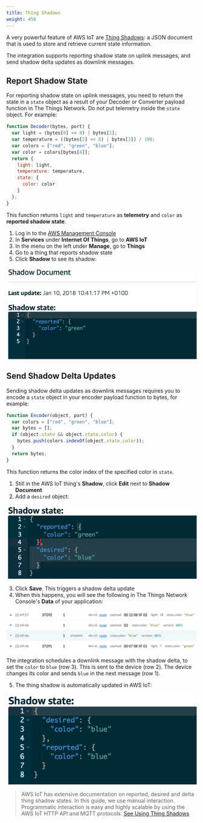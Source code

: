 ```yaml
---
title: Thing Shadows
weight: 450
---
```


A very powerful feature of AWS IoT are [Thing Shadows](https://docs.aws.amazon.com/iot/latest/developerguide/iot-thing-shadows.html): a JSON document that is used to store and retrieve current state information.

The integration supports reporting shadow state on uplink messages, and send shadow delta updates as downlink messages.

## Report Shadow State

For reporting shadow state on uplink messages, you need to return the state in a `state` object as a result of your Decoder or Converter payload function in The Things Network. Do not put telemetry inside the `state` object. For example:

```js
function Decoder(bytes, port) {
  var light = (bytes[0] << 8) | bytes[1];
  var temperature = ((bytes[2] << 8) | bytes[3]) / 100;
  var colors = ["red", "green", "blue"];
  var color = colors[bytes[4]];
  return {
    light: light,
    temperature: temperature,
    state: {
      color: color
    }
  };
}
```

This function returns `light` and `temperature` as **telemetry** and `color` as **reported shadow state**.

1. Log in to the [AWS Management Console](http://console.aws.amazon.com)
2. In **Services** under **Internet Of Things**, go to **AWS IoT**
3. In the menu on the left under **Manage**, go to **Things**
4. Go to a thing that reports shadow state
5. Click **Shadow** to see its shadow:

  ![Reported shadow](../reported-shadow.png)

## Send Shadow Delta Updates

Sending shadow delta updates as downlink messages requires you to encode a `state` object in your encoder payload function to bytes, for example:

```js
function Encoder(object, port) {
  var colors = ["red", "green", "blue"];
  var bytes = [];
  if (object.state && object.state.color) {
    bytes.push(colors.indexOf(object.state.color));
  }
  return bytes;
}
```

This function returns the color index of the specified color in `state`.

1. Still in the AWS IoT thing's **Shadow**, click **Edit** next to **Shadow Document**
2. Add a `desired` object:

  ![Desired state](../desired-state.png)

3. Click **Save**. This triggers a shadow delta update
4. When this happens, you will see the following in The Things Network Console's **Data** of your application:

  ![Shadow delta update](../shadow-delta-update.png)

  The integration schedules a downlink message with the shadow delta, to set the `color` to `blue` (row 3). This is sent to the device (row 2). The device changes its color and sends `blue` in the next message (row 1).

5. The thing shadow is automatically updated in AWS IoT:

  ![Reported shadow](../reported-desired-shadow.png)

> AWS IoT has extensive documentation on reported, desired and delta thing shadow states. In this guide, we use manual interaction. Programmatic interaction is easy and highly scalable by using the AWS IoT HTTP API and MQTT protocols. [See Using Thing Shadows](https://docs.aws.amazon.com/iot/latest/developerguide/using-thing-shadows.html)
